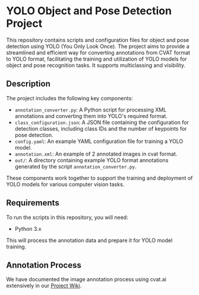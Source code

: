 # YOLO Object and Pose Detection Project

This repository contains scripts and configuration files for object and pose detection using YOLO (You Only Look Once). The project aims to provide a streamlined and efficient way for converting annotations from CVAT format to YOLO format, facilitating the training and utilization of YOLO models for object and pose recognition tasks. It supports multiclassing and visibility.

## Description

The project includes the following key components:

- `annotation_converter.py`: A Python script for processing XML annotations and converting them into YOLO's required format.
- `class_configuration.json`: A JSON file containing the configuration for detection classes, including class IDs and the number of keypoints for pose detection.
- `config.yaml`: An example YAML configuration file for training a YOLO model.
- `annotation.xml`: An example of 2 annotated images in cvat format.
- `out/`: A directory containing example YOLO format annotations generated by the script `annotation_converter.py`.


These components work together to support the training and deployment of YOLO models for various computer vision tasks.

## Requirements

To run the scripts in this repository, you will need:

- Python 3.x


This will process the annotation data and prepare it for YOLO model training.

## Annotation Process

We have documented the image annotation process using cvat.ai extensively in our [Project Wiki](https://github.com/santiagocpineiro/yolo-pose-annotation-with-cvat/wiki).

